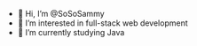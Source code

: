 - 👋 Hi, I’m @SoSoSammy
- 👀 I’m interested in full-stack web development
- 🌱 I’m currently studying Java

<!---
SoSoSammy/SoSoSammy is a ✨ special ✨ repository because its `README.md` (this file) appears on your GitHub profile.
You can click the Preview link to take a look at your changes.
--->
